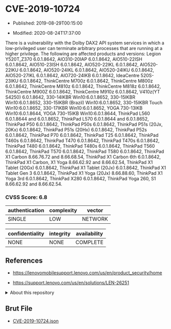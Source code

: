# CVE-2019-10724

- Published: 2019-08-29T00:15:00

- Modified: 2020-08-24T17:37:00

There is a vulnerability with the Dolby DAX2 API system services in which a low-privileged user can terminate arbitrary processes that are running at a higher privilege. The following are affected products and versions: Legion Y520T_Z370 6.0.1.8642, AIO310-20IAP 6.0.1.8642, AIO510-22ISH 6.0.1.8642, AIO510-23ISH 6.0.1.8642, AIO520-22IKL 6.0.1.8642, AIO520-22IKU 6.0.1.8642, AIO520-24IKL 6.0.1.8642, AIO520-24IKU 6.0.1.8642, AIO520-27IKL 6.0.1.8642, AIO720-24IKB 6.0.1.8642, IdeaCentre 520S-23IKU 6.0.1.8642, ThinkCentre M700z 6.0.1.8642, ThinkCentre M800z 6.0.1.8642, ThinkCentre M810z 6.0.1.8642, ThinkCentre M818z 6.0.1.8642, ThinkCentre M900Z 6.0.1.8642, ThinkCentre M910z 6.0.1.8642, V410z(YT S4250) 6.0.1.8642, 330-14IKBR Win10:6.0.1.8652, 330-15IKBR Win10:6.0.1.8652, 330-15IKBR (Brazil) Win10:6.0.1.8652, 330-15IKBR Touch Win10:6.0.1.8652, 330-17IKBR Win10:6.0.1.8652, YOGA 730-13IKB Win10:6.0.1.8644, YOGA 730-15IKB Win10:6.0.1.8644, ThinkPad L560 6.0.1.8644 and 6.0.1.8652, ThinkPad L570 6.0.1.8644 and 6.0.1.8652, ThinkPad P50 6.0.1.8642, ThinkPad P50s 6.0.1.8642, ThinkPad P51s (20Jx, 20Kx) 6.0.1.8642, ThinkPad P51s (20Hx) 6.0.1.8642, ThinkPad P52s 6.0.1.8642, ThinkPad P70 6.0.1.8642, ThinkPad T25 6.0.1.8642, ThinkPad T460s 6.0.1.8642, ThinkPad T470 6.0.1.8642, ThinkPad T470s 6.0.1.8642, ThinkPad T480 6.0.1.8642, ThinkPad T480s 6.0.1.8642, ThinkPad T560 6.0.1.8642, ThinkPad T570 6.0.1.8642, ThinkPad T580 6.0.1.8642, ThinkPad X1 Carbon 8.66.76.72 and 8.66.68.54, ThinkPad X1 Carbon 6th 6.0.1.8642, ThinkPad X1 Carbon, X1 Yoga 8.66.62.92 and 8.66.62.54, ThinkPad X1 Tablet (20Gx) 6.0.1.8642, ThinkPad X1 Tablet (20Jx) 6.0.1.8642, ThinkPad X1 Tablet Gen 3 6.0.1.8642, ThinkPad X1 Yoga (20Jx) 8.66.88.60, ThinkPad X1 Yoga 3rd 6.0.1.8642, ThinkPad X280 6.0.1.8642, ThinkPad Yoga 260, S1 8.66.62.92 and 8.66.62.54.

### CVSS Score: **6.8**

| authentication | complexity | vector |
| --- | --- | --- |
| SINGLE | LOW | NETWORK |

| confidentiality | integrity | availability |
| --- | --- | --- |
| NONE | NONE | COMPLETE |

## References

* https://lenovomobilesupport.lenovo.com/us/en/product_security/home

* https://support.lenovo.com/us/en/solutions/LEN-26251

<details>
<summary>About this repository</summary> 

  This repository is part of the project [Live Hack CVE](https://github.com/Live-Hack-CVE). Main website can be found [www.live-hack.org](https://www.live-hack.org) 
  
  Made by [Sn0wAlice](https://github.com/Sn0wAlice) for the people that care about security and need to have a feed of the latest CVEs. Hope you enjoy it, don't forget to star the repo and follow me on [Twitter](https://twitter.com/Sn0wAlice) and [Github](https://github.com/Sn0wAlice). And that is my [personnal website](https://www.alice-snow.me/)

  - [Home Page](https://github.com/Live-Hack-CVE)
  - [Framework](https://github.com/Live-Hack-CVE/cve-framework)
  - [CVE database](https://github.com/Live-Hack-CVE/full_database)
  - [Changelog](https://github.com/Live-Hack-CVE/Changelog)
</details>

## Brut File

* [CVE-2019-10724.json](https://raw.githubusercontent.com/Live-Hack-CVE/full_database/main/cves/2019/CVE-2019-10724.json)

